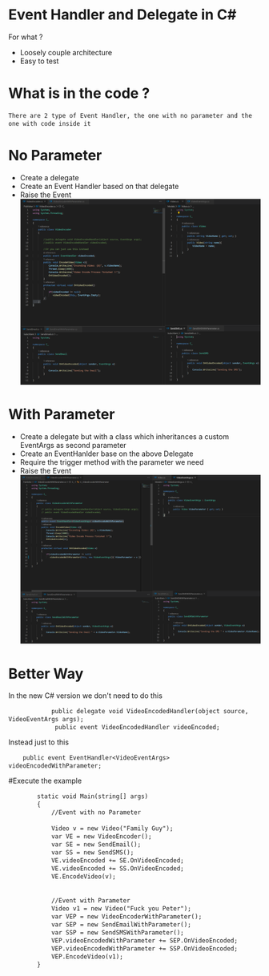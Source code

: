 # Event Handler and Delegate in C#
For what ? 
* Loosely couple architecture
* Easy to test

# What is in the code ?
	There are 2 type of Event Handler, the one with no parameter and the one with code inside it
# No Parameter

* Create a delegate
* Create an Event Handler based on that delegate
* Raise the Event
![](Demo/NoParameter.png)
# With Parameter

* Create a delegate but with a class which inheritances a custom EventArgs as second parameter
* Create an EventHanlder base on the above Delegate
* Require the trigger method with the parameter we need
* Raise the Event
![](Demo/WithParameter.png)
# Better Way
In the new C# version we don't need to do this 
```
         	public delegate void VideoEncodedHandler(object source, VideoEventArgs args);
        	 public event VideoEncodedHandler videoEncoded;
```
Instead just to this
```
	public event EventHandler<VideoEventArgs> videoEncodedWithParameter;
```
#Execute the example
```
        static void Main(string[] args)
        {
            //Event with no Parameter

            Video v = new Video("Family Guy");
            var VE = new VideoEncoder();
            var SE = new SendEmail();
            var SS = new SendSMS();
            VE.videoEncoded += SE.OnVideoEncoded;
            VE.videoEncoded += SS.OnVideoEncoded;
            VE.EncodeVideo(v);


            //Event with Parameter
            Video v1 = new Video("Fuck you Peter");
            var VEP = new VideoEncoderWithParameter();
            var SEP = new SendEmailWithParameter();
            var SSP = new SendSMSWithParameter();
            VEP.videoEncodedWithParameter += SEP.OnVideoEncoded;
            VEP.videoEncodedWithParameter += SSP.OnVideoEncoded;
            VEP.EncodeVideo(v1);
        }
```
  
